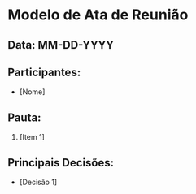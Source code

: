 # Modelo de Ata de Reunião

## Data: MM-DD-YYYY

## Participantes:

- [Nome]
## Pauta:

1. [Item 1]

## Principais Decisões:

- [Decisão 1]
